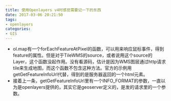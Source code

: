 ```yaml
---
title: 使用Openlayers v4时感觉需要记一下的东西
date: 2017-03-06 20:21:50
tags: 
- openlayers
categories: 
- GIS
---
```


<!--more-->

 - ol.map有一个forEachFeatureAtPixel的函数，可以用来响应鼠标事件，得到feature的属性。但是对于TileWMS的source，或者说用这个source的Layer，这个函数没起作用。没有看源码，估计是因为WMS图层通过http请求tile来生成地图，而这个函数不包含这种方法。官方的示例用getGetFeatureInfoUrl代替，得到的是服务器返回的一个html元素。
 - 接着上一条，getGetFeatureInfoUrl里有一个INFO_FORMAT的参数，一直以为是openlayers提供的，其实它是geoserver定义的，是发的请求里的一个参数。